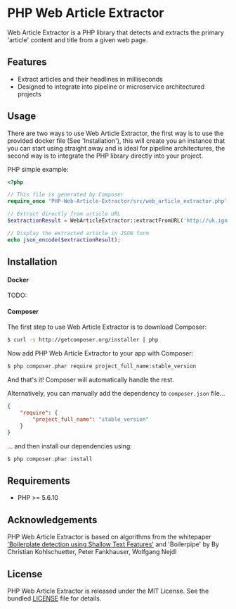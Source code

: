 # PHP Web Article Extractor

Web Article Extractor is a PHP library that detects and extracts the primary 'article' content and title from a given web page.

## Features

* Extract articles and their headlines in milliseconds
* Designed to integrate into pipeline or microservice architectured projects

## Usage
There are two ways to use Web Article Extractor, the first way is to use the provided docker file (See 'Installation'), this will create you an instance that you can start using straight away and is ideal for pipeline architectures, the second way is to integrate the PHP library directly into your project.

PHP simple example:

```php
<?php

// This file is generated by Composer
require_once 'PHP-Web-Article-Extractor/src/web_article_extractor.php';

// Extract directly from article URL
$extractionResult = WebArticleExtractor::extractFromURL('http://uk.ign.com/articles/2015/03/19/gabe-newell-discusses-possibility-of-half-life-3');

// Display the extracted article in JSON form
echo json_encode($extractionResult);
```

## Installation
#### Docker
TODO:

#### Composer
The first step to use Web Article Extractor is to download Composer:

```bash
$ curl -s http://getcomposer.org/installer | php
```

Now add PHP Web Article Extractor to your app with Composer:

```bash
$ php composer.phar require project_full_name:stable_version
```

And that's it! Composer will automatically handle the rest.

Alternatively, you can manually add the dependency to `composer.json` file...

```json
{
    "require": {
        "project_full_name": "stable_version"
    }
}
```

... and then install our dependencies using:
```bash
$ php composer.phar install
```
## Requirements

* PHP >= 5.6.10

## Acknowledgements

PHP Web Article Extractor is based on algorithms from the whitepaper ['Boilerplate detection using Shallow Text Features'](http://www.l3s.de/~kohlschuetter/publications/wsdm187-kohlschuetter.pdf) 
and 'Boilerpipe' by By Christian Kohlschuetter, Peter Fankhauser, Wolfgang Nejdl

## License

PHP Web Article Extractor is released under the MIT License.
See the bundled [LICENSE](https://github.com/zackslash/PHP-Web-Article-Extractor/blob/master/LICENCE) file for details.
